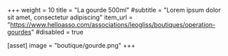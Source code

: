 +++
weight = 10
title = "La gourde 500ml"
#subtitle = "Lorem ipsum dolor sit amet, consectetur adipiscing"
item_url = "https://www.helloasso.com/associations/leogliss/boutiques/operation-gourdes"
#disabled = true

[asset]
  image = "boutique/gourde.png"
+++
